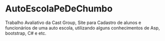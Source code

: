 # AutoEscolaPeDeChumbo
Trabalho Avaliativo da Cast Group, Site para Cadastro de alunos e funcionários de uma auto escola, utilizando alguns conhecimentos de Asp, bootstrap, C# e etc.

